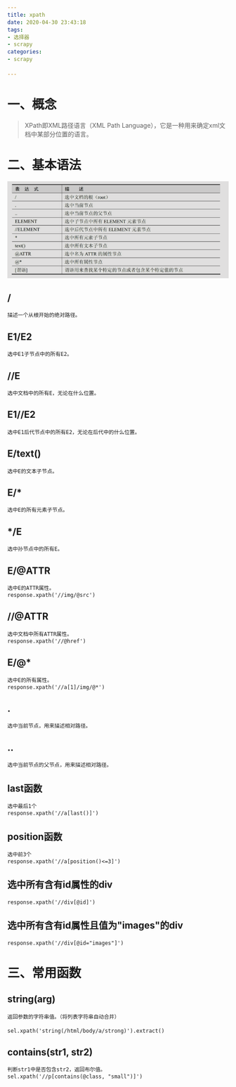 ```yaml
---
title: xpath
date: 2020-04-30 23:43:18
tags: 
- 选择器
- scrapy
categories:
- scrapy

---
```



# 一、概念 #

> XPath即XML路径语言（XML Path Language），它是一种用来确定xml文档中某部分位置的语言。

# 二、基本语法 #

![xpath](/images/xpath/xpath.png)


## / ##

    描述一个从根开始的绝对路径。

## E1/E2 ##

    选中E1子节点中的所有E2。

## //E ##

    选中文档中的所有E，无论在什么位置。

## E1//E2 ##

    选中E1后代节点中的所有E2，无论在后代中的什么位置。

## E/text() ##

    选中E的文本子节点。

## E/* ##

    选中E的所有元素子节点。

## */E ##

    选中孙节点中的所有E。

## E/@ATTR ##

    选中E的ATTR属性。
    response.xpath('//img/@src')
## //@ATTR ##

    选中文档中所有ATTR属性。
    response.xpath('//@href')
## E/@* ##

    选中E的所有属性。
    response.xpath('//a[1]/img/@*')
## . ##

    选中当前节点，用来描述相对路径。

## .. ##
    选中当前节点的父节点，用来描述相对路径。

## last函数 ##
    选中最后1个
    response.xpath('//a[last()]')
## position函数 ##
    选中前3个
    response.xpath('//a[position()<=3]')
## 选中所有含有id属性的div ##
    response.xpath('//div[@id]')
## 选中所有含有id属性且值为"images"的div ##
    response.xpath('//div[@id="images"]')
# 三、常用函数 #


## string(arg) ##
    返回参数的字符串值。（将列表字符串自动合并）

    sel.xpath('string(/html/body/a/strong)').extract()

## contains(str1, str2) ##

    判断str1中是否包含str2，返回布尔值。
    sel.xpath('//p[contains(@class, "small")]')

